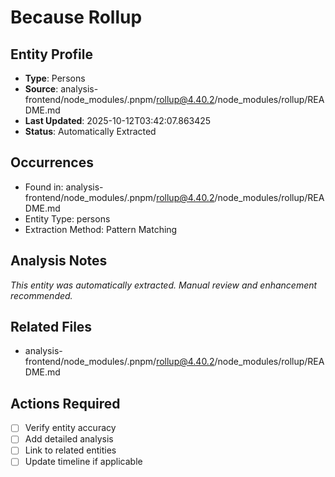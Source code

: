 # Because Rollup

## Entity Profile
- **Type**: Persons
- **Source**: analysis-frontend/node_modules/.pnpm/rollup@4.40.2/node_modules/rollup/README.md
- **Last Updated**: 2025-10-12T03:42:07.863425
- **Status**: Automatically Extracted

## Occurrences
- Found in: analysis-frontend/node_modules/.pnpm/rollup@4.40.2/node_modules/rollup/README.md
- Entity Type: persons
- Extraction Method: Pattern Matching

## Analysis Notes
*This entity was automatically extracted. Manual review and enhancement recommended.*

## Related Files
- analysis-frontend/node_modules/.pnpm/rollup@4.40.2/node_modules/rollup/README.md

## Actions Required
- [ ] Verify entity accuracy
- [ ] Add detailed analysis
- [ ] Link to related entities
- [ ] Update timeline if applicable
